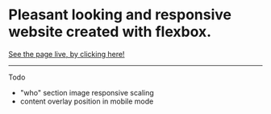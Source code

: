 
# Pleasant looking and responsive website created with flexbox.

[See the page live, by clicking here!](https://lukaszbielsko.github.io/single-page-web-site-with-flexbox/)

----
Todo
 - "who" section image responsive scaling
 - content overlay position in mobile mode